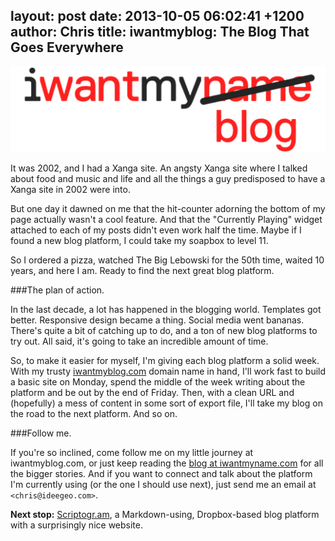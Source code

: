 layout: post
date: 2013-10-05 06:02:41 +1200
author: Chris
title: iwantmyblog: The Blog That Goes Everywhere
----

![iwantmyblog-logo.png](/media/2013-10-05-iwantmyblog-logo.png)

<!-- excerpt -->

It was 2002, and I had a Xanga site. An angsty Xanga site where I talked about food and music and life and all the things a guy predisposed to have a Xanga site in 2002 were into. 

But one day it dawned on me that the hit-counter adorning the bottom of my page actually wasn't a cool feature. And that the "Currently Playing" widget attached to each of my posts didn't even work half the time. Maybe if I found a new blog platform, I could take my soapbox to level 11. 

So I ordered a pizza, watched The Big Lebowski for the 50th time, waited 10 years, and here I am. Ready to find the next great blog platform.

<!-- /excerpt -->

###The plan of action.

In the last decade, a lot has happened in the blogging world. Templates got better. Responsive design became a thing. Social media went bananas. There's quite a bit of catching up to do, and a ton of new blog platforms to try out. All said, it's going to take an incredible amount of time.

So, to make it easier for myself, I'm giving each blog platform a solid week. With my trusty [iwantmyblog.com](http://iwantmyblog.com) domain name in hand, I'll work fast to build a basic site on Monday, spend the middle of the week writing about the platform and be out by the end of Friday. Then, with a clean URL and (hopefully) a mess of content in some sort of export file, I'll take my blog on the road to the next platform. And so on. 

###Follow me. 

If you're so inclined, come follow me on my little journey at iwantmyblog.com, or just keep reading the [blog at iwantmyname.com](https://iwantmyname.com/blog/) for all the bigger stories. And if you want to connect and talk about the platform I'm currently using (or the one I should use next), just send me an email at `<chris@ideegeo.com>`. 

**Next stop:** [Scriptogr.am](http://scriptogr.am/), a Markdown-using, Dropbox-based blog platform with a surprisingly nice website.
